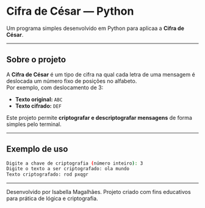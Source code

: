 # Cifra de César — Python

Um programa simples desenvolvido em Python para aplicaa a **Cifra de César**.

---

## Sobre o projeto

A **Cifra de César** é um tipo de cifra  na qual cada letra de uma mensagem é deslocada um número fixo de posições no alfabeto.  
Por exemplo, com deslocamento de 3:

- **Texto original:** `ABC`  
- **Texto cifrado:** `DEF`

Este projeto permite **criptografar e descriptografar mensagens** de forma simples pelo terminal.

---

##  Exemplo de uso

```bash
Digite a chave de criptografia (número inteiro): 3
Digite o texto a ser criptografado: ola mundo
Texto criptografado: rod pxqgr
```
----

Desenvolvido por Isabella Magalhães.
Projeto criado com fins educativos para prática de lógica e criptografia.
